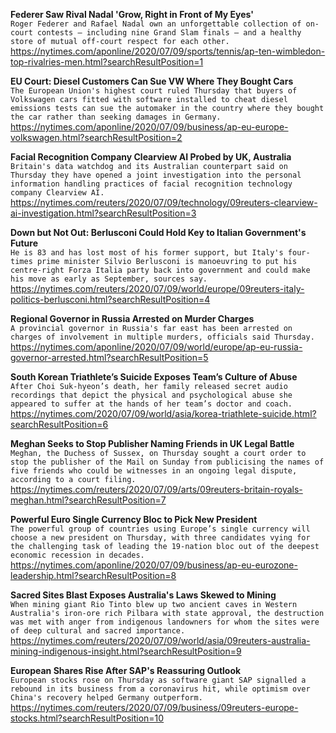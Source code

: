 **Federer Saw Rival Nadal 'Grow, Right in Front of My Eyes'**\
`Roger Federer and Rafael Nadal own an unforgettable collection of on-court contests — including nine Grand Slam finals — and a healthy store of mutual off-court respect for each other.`\
https://nytimes.com/aponline/2020/07/09/sports/tennis/ap-ten-wimbledon-top-rivalries-men.html?searchResultPosition=1

**EU Court: Diesel Customers Can Sue VW Where They Bought Cars**\
`The European Union's highest court ruled Thursday that buyers of Volkswagen cars fitted with software installed to cheat diesel emissions tests can sue the automaker in the country where they bought the car rather than seeking damages in Germany.`\
https://nytimes.com/aponline/2020/07/09/business/ap-eu-europe-volkswagen.html?searchResultPosition=2

**Facial Recognition Company Clearview AI Probed by UK, Australia**\
`Britain's data watchdog and its Australian counterpart said on Thursday they have opened a joint investigation into the personal information handling practices of facial recognition technology company Clearview AI.`\
https://nytimes.com/reuters/2020/07/09/technology/09reuters-clearview-ai-investigation.html?searchResultPosition=3

**Down but Not Out: Berlusconi Could Hold Key to Italian Government's Future**\
`He is 83 and has lost most of his former support, but Italy's four-times prime minister Silvio Berlusconi is manoeuvring to put his centre-right Forza Italia party back into government and could make his move as early as September, sources say.`\
https://nytimes.com/reuters/2020/07/09/world/europe/09reuters-italy-politics-berlusconi.html?searchResultPosition=4

**Regional Governor in Russia Arrested on Murder Charges**\
`A provincial governor in Russia's far east has been arrested on charges of involvement in multiple murders, officials said Thursday.`\
https://nytimes.com/aponline/2020/07/09/world/europe/ap-eu-russia-governor-arrested.html?searchResultPosition=5

**South Korean Triathlete’s Suicide Exposes Team’s Culture of Abuse**\
`After Choi Suk-hyeon’s death, her family released secret audio recordings that depict the physical and psychological abuse she appeared to suffer at the hands of her team’s doctor and coach.`\
https://nytimes.com/2020/07/09/world/asia/korea-triathlete-suicide.html?searchResultPosition=6

**Meghan Seeks to Stop Publisher Naming Friends in UK Legal Battle**\
`Meghan, the Duchess of Sussex, on Thursday sought a court order to stop the publisher of the Mail on Sunday from publicising the names of five friends who could be witnesses in an ongoing legal dispute, according to a court filing.    `\
https://nytimes.com/reuters/2020/07/09/arts/09reuters-britain-royals-meghan.html?searchResultPosition=7

**Powerful Euro Single Currency Bloc to Pick New President**\
`The powerful group of countries using Europe’s single currency will choose a new president on Thursday, with three candidates vying for the challenging task of leading the 19-nation bloc out of the deepest economic recession in decades.`\
https://nytimes.com/aponline/2020/07/09/business/ap-eu-eurozone-leadership.html?searchResultPosition=8

**Sacred Sites Blast Exposes Australia's Laws Skewed to Mining**\
`When mining giant Rio Tinto blew up two ancient caves in Western Australia's iron-ore rich Pilbara with state approval, the destruction was met with anger from indigenous landowners for whom the sites were of deep cultural and sacred importance.`\
https://nytimes.com/reuters/2020/07/09/world/asia/09reuters-australia-mining-indigenous-insight.html?searchResultPosition=9

**European Shares Rise After SAP's Reassuring Outlook**\
`European stocks rose on Thursday as software giant SAP signalled a rebound in its business from a coronavirus hit, while optimism over China's recovery helped Germany outperform.`\
https://nytimes.com/reuters/2020/07/09/business/09reuters-europe-stocks.html?searchResultPosition=10

